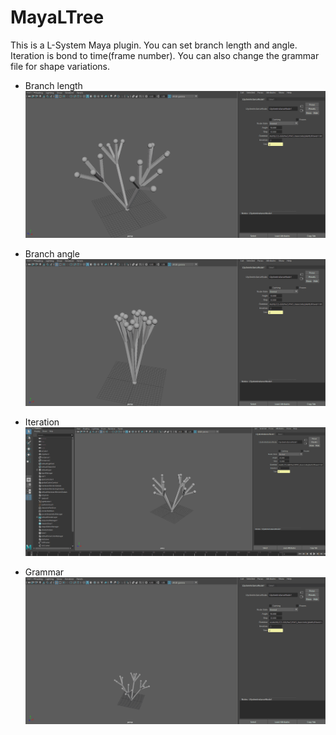 # MayaLTree
This is a L-System Maya plugin. You can set branch length and angle. Iteration is bond to time(frame number). You can also change the grammar file for shape variations.

* Branch length
![](step.gif)

* Branch angle
![](angle.gif)

* Iteration
![](time.gif)

* Grammar
![](grammar.gif)